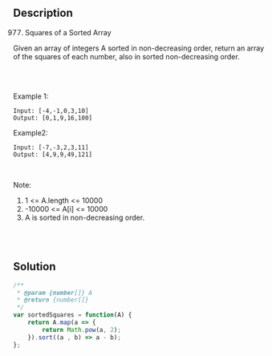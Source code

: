 ## Description
977. Squares of a Sorted Array

Given an array of integers A sorted in non-decreasing order, return an array of the squares of each number, also in sorted non-decreasing order. <br>

<br>
<br>

Example 1: <br>

~~~
Input: [-4,-1,0,3,10]
Output: [0,1,9,16,100]
~~~

Example2: <br>
~~~
Input: [-7,-3,2,3,11]
Output: [4,9,9,49,121]
~~~

<br>

Note: <br>

1. 1 <= A.length <= 10000
2. -10000 <= A[i] <= 10000
3. A is sorted in non-decreasing order.


<br><br>

## Solution

```javascript
/**
 * @param {number[]} A
 * @return {number[]}
 */
var sortedSquares = function(A) {
    return A.map(a => {
        return Math.pow(a, 2);
    }).sort((a , b) => a - b);
};
```